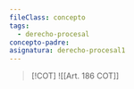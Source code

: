 ```yaml
---
fileClass: concepto
tags:
  - derecho-procesal
concepto-padre:
asignatura: derecho-procesal1
---
```

>[!COT] ![[Art. 186 COT]]

